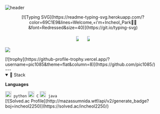 ![header](https://capsule-render.vercel.app/api?type=waving&color=gradient&height=120&animation=fadeIn&section=footer&text=💻🖱️&fontAlign=80)

<div align="center">
  [![Typing SVG](https://readme-typing-svg.herokuapp.com/?color=69C1E9&lines=Welcome,+i'm+Incheol_Park🐯🤖&font=Redressed&size=40)](https://git.io/typing-svg)
</div>

<div style="display: flex; justify-content: center; gap: 20px; margin: 20px 0;">
  <div style="text-align: center;">
    <a href="s">
      <img src="https://github-readme-stats.vercel.app/api/top-langs/?username=pic1085&layout=donut&theme=dracula" style="max-width: 45%;" />
    </a>
  </div>
  <div style="text-align: center;">
    <a href="s">
      <img src="https://github-readme-stats.vercel.app/api?username=pic1085&theme=nightowl&show_icons=true" style="max-width: 45%;" />
    </a>
  </div>
</div>

![](./profile-3d-contrib/profile-night-rainbow.svg)

<div align="left">
  [![trophy](https://github-profile-trophy.vercel.app/?username=pic1085&theme=flat&column=8)](https://github.com/pic1085/)
  <br />
  ---
  <br />
  
  <details open>
    <summary>🚀 Stack</summary>
    <p><strong>Languages</strong></p>
    <code><img alt = "3.1 Python" height="20" src="https://cdn.icon-icons.com/icons2/1508/PNG/512/python_104451.png"> python</code>
    <code><img alt="C Language" height="20" src="https://cdn.icon-icons.com/icons2/2415/PNG/512/c_original_logo_icon_146611.png"> C</code>
    <code><img alt="Java" height="20" src="https://cdn.icon-icons.com/icons2/2415/PNG/512/java_original_logo_icon_146458.png"> java</code>
    <br />
    [![Solved.ac Profile](http://mazassumnida.wtf/api/v2/generate_badge?boj=incheol2250)](https://solved.ac/incheol2250/)
  </details>
</div>
